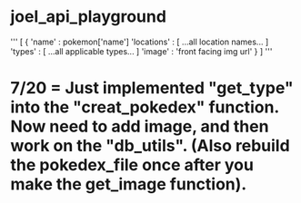 # joel_api_playground

'''
[
    {
    'name' : pokemon['name']
    'locations' : [
        ...all location names...
        ]    
    'types' : [
        ...all applicable types...
        ]
    'image' : 'front facing img url'
    }
]
'''

# 7/20 = Just implemented "get_type" into the "creat_pokedex" function. Now need to add image, and then work on the "db_utils". (Also rebuild the pokedex_file once after you make the get_image function).